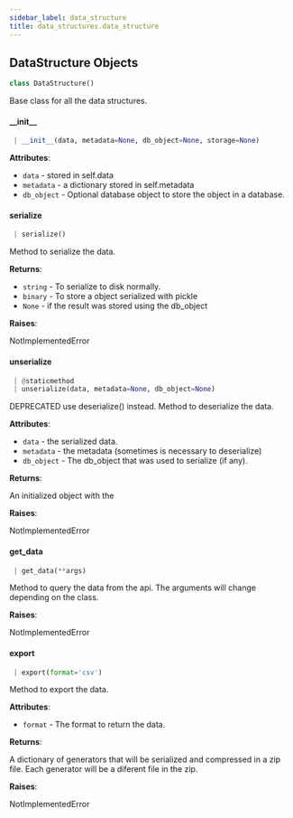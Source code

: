 ```yaml
---
sidebar_label: data_structure
title: data_structures.data_structure
---
```


## DataStructure Objects

```python
class DataStructure()
```

Base class for all the data structures.

#### \_\_init\_\_

```python
 | __init__(data, metadata=None, db_object=None, storage=None)
```

**Attributes**:

- `data` - stored in self.data
- `metadata` - a dictionary stored in self.metadata
- `db_object` - Optional database object to store the object in a
  database.

#### serialize

```python
 | serialize()
```

Method to serialize the data.

**Returns**:

- `string` - To serialize to disk normally.
- `binary` - To store a object serialized with pickle
- `None` - if the result was stored using the db_object
  

**Raises**:

  NotImplementedError

#### unserialize

```python
 | @staticmethod
 | unserialize(data, metadata=None, db_object=None)
```

DEPRECATED use deserialize() instead.
Method to deserialize the data.

**Attributes**:

- `data` - the serialized data.
- `metadata` - the metadata (sometimes is necessary to deserialize)
- `db_object` - The db_object that was used to serialize (if any).
  

**Returns**:

  An initialized object with the
  

**Raises**:

  NotImplementedError

#### get\_data

```python
 | get_data(**args)
```

Method to query the data from the api.
The arguments will change depending on the class.

**Raises**:

  NotImplementedError

#### export

```python
 | export(format='csv')
```

Method to export the data.

**Attributes**:

- `format` - The format to return the data.
  

**Returns**:

  A dictionary of generators that will be serialized and compressed in a zip file.
  Each generator will be a diferent file in the zip.
  

**Raises**:

  NotImplementedError

